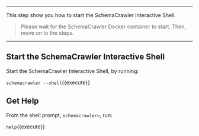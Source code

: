 -----

This step show you how to start the SchemaCrawler Interactive Shell.

> Please wait for the SchemaCrawler Docker container to start. Then, move on to the steps.

-----

## Start the SchemaCrawler Interactive Shell

Start the SchemaCrawler Interactive Shell, by running:

`schemacrawler --shell`{{execute}}

## Get Help

From the shell prompt, `schemacrawler>`, run:

`help`{{execute}}
